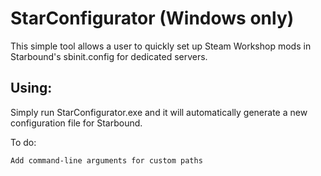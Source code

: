 # StarConfigurator (Windows only)
This simple tool allows a user to quickly set up Steam Workshop mods in Starbound's sbinit.config for dedicated servers.

## Using:
Simply run StarConfigurator.exe and it will automatically generate a new configuration file for Starbound.


To do:

	Add command-line arguments for custom paths	